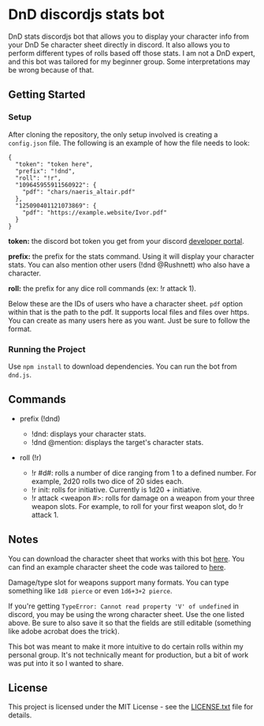 # DnD discordjs stats bot
DnD stats discordjs bot that allows you to display your character info from your DnD 5e character sheet directly in discord. It also allows you to perform different types of rolls based off those stats. I am not a DnD expert, and this bot was tailored for my beginner group. Some interpretations may be wrong because of that.

## Getting Started
### Setup
After cloning the repository, the only setup involved is creating a `config.json` file. The following is an example of how the file needs to look:
```
{
  "token": "token here",
  "prefix": "!dnd",
  "roll": "!r",
  "109645955911560922": {
    "pdf": "chars/naeris_altair.pdf"
  },
  "125090401121073869": {
    "pdf": "https://example.website/Ivor.pdf"
  }
}
```
**token:** the discord bot token you get from your discord [developer portal](https://discordapp.com/developers/applications/).

**prefix:** the prefix for the stats command. Using it will display your character stats. You can also mention other users (!dnd @Rushnett) who also have a character.

**roll:** the prefix for any dice roll commands (ex: !r attack 1).

Below these are the IDs of users who have a character sheet. `pdf` option within that is the path to the pdf. It supports local files and files over https. You can create as many users here as you want. Just be sure to follow the format.

### Running the Project
Use `npm install` to download dependencies. You can run the bot from `dnd.js`.

## Commands
- prefix (!dnd)
   - !dnd: displays your character stats.
   - !dnd @mention: displays the target's character stats.

- roll (!r)
   - !r #d#: rolls a number of dice ranging from 1 to a defined number. For example, 2d20 rolls two dice of 20 sides each.
   - !r init: rolls for initiative. Currently is 1d20 + initiative.
   - !r attack <weapon #>: rolls for damage on a weapon from your three weapon slots. For example, to roll for your first weapon slot, do !r attack 1.


## Notes
You can download the character sheet that works with this bot [here](https://rushnett.com/files/DD_Character_Sheet_5th_Edition_Fillable_1.pdf). You can find an example character sheet the code was tailored to [here](https://rushnett.com/files/naeris_altair.pdf).

Damage/type slot for weapons support many formats. You can type something like `1d8 pierce` or even `1d6+3+2 pierce`.

If you're getting `TypeError: Cannot read property 'V' of undefined` in discord, you may be using the wrong character sheet. Use the one listed above. Be sure to also save it so that the fields are still editable (something like adobe acrobat does the trick).

This bot was meant to make it more intuitive to do certain rolls within my personal group. It's not technically meant for production, but a bit of work was put into it so I wanted to share.

## License
This project is licensed under the MIT License - see the [LICENSE.txt](LICENSE.txt) file for details.
